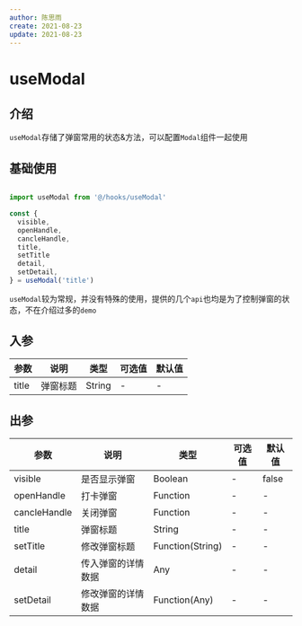 ```yaml
---
author: 陈思雨
create: 2021-08-23
update: 2021-08-23
---
```


# useModal

## 介绍

```useModal```存储了弹窗常用的状态&方法，可以配置```Modal```组件一起使用

## 基础使用

```js

import useModal from '@/hooks/useModal'

const {
  visible,
  openHandle,
  cancleHandle,
  title,
  setTitle
  detail,
  setDetail,
} = useModal('title')
```

```useModal```较为常规，并没有特殊的使用，提供的几个```api```也均是为了控制弹窗的状态，不在介绍过多的```demo```

## 入参

| 参数        | 说明         | 类型        | 可选值        | 默认值  |
|-------------|--------------|-------------|--------------|---------|
|   title   |    弹窗标题   |   String   |    -         |   -     |

## 出参

| 参数        | 说明         | 类型        | 可选值        | 默认值  |
|-------------|--------------|-------------|--------------|---------|
|   visible   |    是否显示弹窗   |   Boolean   |    -         |   false    |
|   openHandle   |    打卡弹窗   |   Function   |    -         |   -    |
|   cancleHandle   |    关闭弹窗   |   Function   |    -         |   -    |
|   title   |    弹窗标题   |   String   |    -         |   -    |
|   setTitle   |    修改弹窗标题   |   Function(String)   |    -         |   -    |
|   detail    |   传入弹窗的详情数据 | Any | - | - |
|   setDetail    |   修改弹窗的详情数据 | Function(Any) | - | - |

